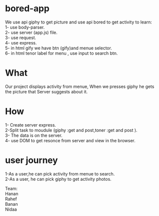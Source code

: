 # bored-app
 We  use api giphy to get picture  and use api bored  to get activity to learn:<br>
 1- use body-parser.<br>
 2- use server (app.js) file.<br>
 3- use request.<br>
 4- use express.<br>
 5- in html gify we have  btn (gify)and menue selector.<br>
 6- in  html tenor label for menu , use input to search btn.<br>
 
# What 
Our project displays activity from menue, When we presses giphy he gets the picture
that Server suggests about it.


# How 
 1- Create server express.<br>
 2-Split  task to moudule (giphy :get and post,toner :get and post ).<br>
 3- The data is on the server.<br>
 4- use DOM to get resonce  from server and view in the browser.<br>


# user journey
1-As a user,he can pick activity from menue to search.<br>
2-As a user, he can pick giphy to get activity photos.<br>





Team:<br>
Hanan <br>
Rahef<br> 
Banan<br>
Nidaa<br>
    
